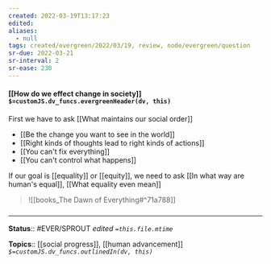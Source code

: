 ```yaml
---
created: 2022-03-19T13:17:23 
edited: 
aliases:
  - null
tags: created/evergreen/2022/03/19, review, node/evergreen/question
sr-due: 2022-03-21
sr-interval: 2
sr-ease: 230
---
```


#### [[How do we effect change in society]] `$=customJS.dv_funcs.evergreenHeader(dv, this)`

First we have to ask [[What maintains our social order]]

- [[Be the change you want to see in the world]]
- [[Right kinds of thoughts lead to right kinds of actions]]
- [[You can't fix everything]]
- [[You can't control what happens]]

If our goal is [[equality]] or [[equity]], we need to ask
[[In what way are human's equal]],
[[What equality even mean]]


> ![[books_The Dawn of Everything#^71a788]]

### <hr class="footnote"/>

**Status**:: #EVER/SPROUT
*edited `=this.file.mtime`*

**Topics**:: [[social progress]], [[human advancement]]
*`$=customJS.dv_funcs.outlinedIn(dv, this)`*
